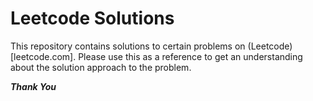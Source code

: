 # Leetcode Solutions

This repository contains solutions to certain problems on (Leetcode)[leetcode.com]. Please use this as a reference to get an understanding about the solution approach to the problem.

***Thank You***